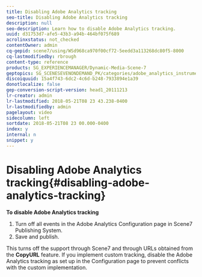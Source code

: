 ```yaml
---
title: Disabling Adobe Analytics tracking
seo-title: Disabling Adobe Analytics tracking
description: null
seo-description: Learn how to disable Adobe Analytics tracking.
uuid: d31753d7-afe5-43b3-a94b-464bf075f689
acrolinxstatus: not_checked
contentOwner: admin
cq-gepid: scene7/using/WSd968ca970f00cf72-5eedd3a113268dc80f5-8000
cq-lastmodifiedby: rbrough
content-type: reference
products: SG_EXPERIENCEMANAGER/Dynamic-Media-Scene-7
geptopics: SG_SCENESEVENONDEMAND_PK/categories/adobe_analytics_instrumentation_kit
discoiquuid: 15a4f743-6dc2-4c6d-b248-7933894e1a39
donotlocalize: false
gep-conversion-script-version: head1_20111213
lr-creator: admin
lr-lastmodified: 2018-05-21T08 23 43.238-0400
lr-lastmodifiedby: admin
pagelayout: video
sidecolumn: left
sortdate: 2018-05-21T08 23 00.000-0400
index: y
internal: n
snippet: y
---
```


# Disabling Adobe Analytics tracking{#disabling-adobe-analytics-tracking}

**To disable Adobe Analytics tracking**

1. Turn off all events in the Adobe Analytics Configuration page in Scene7 Publishing System.
1. Save and publish.

This turns off the support through Scene7 and through URLs obtained from the **CopyURL** feature. If you implement custom tracking, disable the Adobe Analytics tracking as set up in the Configuration page to prevent conflicts with the custom implementation.

